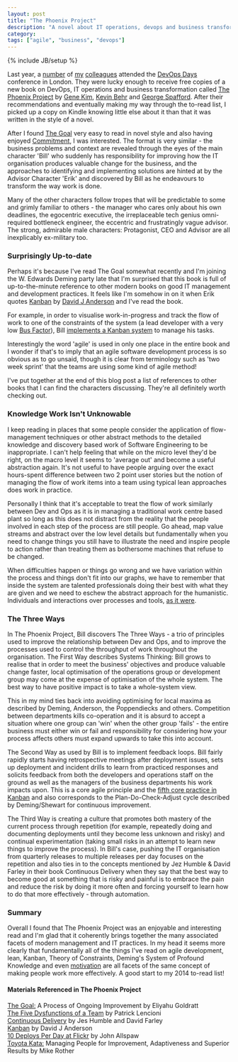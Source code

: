 ```yaml
---
layout: post
title: "The Phoenix Project"
description: "A novel about IT operations, devops and business transformation."
category: 
tags: ["agile", "business", "devops"]
---
```

{% include JB/setup %}

Last year, a [number](http://twitter.com/petersouter) of [my](http://twitter.com/moomzni) [colleagues](http://twitter.com/kylethompson86) attended the [DevOps Days](http://devopsdays.org/events/2013-london/) conference in London. They were lucky enough to receive free copies of a new book on DevOps, IT operations and business transformation called [The Phoenix Project](http://www.amazon.co.uk/Phoenix-Project-DevOps-Helping-Business-ebook/dp/B00AZRBLHO/) by [Gene Kim](http://twitter.com/realgenekim), [Kevin Behr](http://twitter.com/kevinbehr) and [George Spafford](http://twitter.com/gspaff). After their recommendations and eventually making my way through the to-read list, I picked up a copy on Kindle knowing little else about it than that it was written in the style of a novel.

After I found [The Goal](http://www.amazon.co.uk/The-Goal-Process-Ongoing-Improvement-ebook/dp/B002LHRM2O/) very easy to read in novel style and also having enjoyed [Commitment](http://willhamill.com/2013/06/12/fear-of-commitment-you-need-options), I was interested. The format is very similar - the business problems and context are revealed through the eyes of the main character 'Bill' who suddenly has responsibility for improving how the IT organisation produces valuable change for the business, and the approaches to identifying and implementing solutions are hinted at by the Advisor Character 'Erik' and discovered by Bill as he endeavours to transform the way work is done.

Many of the other characters follow tropes that will be predictable to some and grimly familiar to others - the manager who cares only about his own deadlines, the egocentric executive, the irreplaceable tech genius omni-required bottleneck engineer, the eccentric and frustratingly vague advisor. The strong, admirable male characters: Protagonist, CEO and Advisor are all inexplicably ex-military too.

### Surprisingly Up-to-date

Perhaps it's because I've read The Goal somewhat recently and I'm joining the W. Edwards Deming party late that I'm surprised that this book is full of up-to-the-minute reference to other modern books on good IT management and development practices. It feels like I'm somehow in on it when Erik quotes [Kanban](http://www.amazon.co.uk/Kanban-David-J-Anderson/dp/0984521402/) by [David J Anderson](http://twitter.com/lkuceo) and I've read the book. 

For example, in order to visualise work-in-progress and track the flow of work to one of the constraints of the system (a lead developer with a very low [Bus Factor](http://en.wikipedia.org/wiki/Bus_factor)), Bill [implements a Kanban system](http://willhamill.com/2013/11/21/implementing-kanban) to manage his tasks. 

Interestingly the word 'agile' is used in only one place in the entire book and I wonder if that's to imply that an agile software development process is so obvious as to go unsaid, though it is clear from terminology such as 'two week sprint' that the teams are using some kind of agile method! 

I've put together at the end of this blog post a list of references to other books that I can find the characters discussing. They're all definitely worth checking out.

### Knowledge Work Isn't Unknowable

I keep reading in places that some people consider the application of flow-management techniques or other abstract methods to the detailed knowledge and discovery based work of Software Engineering to be inappropriate. I can't help feeling that while on the micro level they'd be right, on the macro level it seems to 'average out' and become a useful abstraction again. It's not useful to have people arguing over the exact hours-spent difference between two 2 point user stories but the notion of managing the flow of work items into a team using typical lean approaches does work in practice.

Personally I think that it's acceptable to treat the flow of work similarly between Dev and Ops as it is in managing a traditional work centre based plant so long as this does not distract from the reality that the people involved in each step of the process are still people. Go ahead, map value streams and abstract over the low level details but fundamentally when you need to change things you still have to illustrate the need and inspire people to action rather than treating them as bothersome machines that refuse to be changed. 

When difficulties happen or things go wrong and we have variation within the process and things don't fit into our graphs, we have to remember that inside the system are talented professionals doing their best with what they are given and we need to eschew the abstract approach for the humanistic. Individuals and interactions over processes and tools, [as it were](http://agilemanifesto.org).

### The Three Ways

In The Phoenix Project, Bill discovers The Three Ways - a trio of principles used to improve the relationship between Dev and Ops, and to improve the processes used to control the throughput of work throughout the organisation. The First Way describes Systems Thinking: Bill grows to realise that in order to meet the business' objectives and produce valuable change faster, local optimisation of the operations group or development group may come at the expense of optimisation of the whole system. The best way to have positive impact is to take a whole-system view. 

This in my mind ties back into avoiding optimising for local maxima as described by Deming, Anderson, the Poppendiecks and others. Competition between departments kills co-operation and it is absurd to accept a situation where one group can 'win' when the other group 'fails' - the entire business must either win or fail and responsibility for considering how your process affects others must expand upwards to take this into account.

The Second Way as used by Bill is to implement feedback loops. Bill fairly rapidly starts having retrospective meetings after deployment issues, sets up deployment and incident drills to learn from practiced responses and solicits feedback from both the developers and operations staff on the ground as well as the managers of the business departments his work impacts upon. This is a core agile principle and the [fifth core practice in Kanban](http://willhamill.com/2013/11/20/kanban-beyond-the-board/) and also corresponds to the Plan-Do-Check-Adjust cycle described by Deming/Shewart for continuous improvement.

The Third Way is creating a culture that promotes both mastery of the current process through repetition (for example, repeatedly doing and documenting deployments until they become less unknown and risky) and continual experimentation (taking small risks in an attempt to learn new things to improve the process). In Bill's case, pushing the IT organisation from quarterly releases to multiple releases per day focuses on the repetition and also ties in to the concepts mentioned by Jez Humble & David Farley in their book Continuous Delivery when they say that the best way to become good at something that is risky and painful is to embrace the pain and reduce the risk by doing it more often and forcing yourself to learn how to do that more effectively - through automation.

### Summary

Overall I found that The Phoenix Project was an enjoyable and interesting read and I'm glad that it coherently brings together the many associated facets of modern management and IT practices. In my head it seems more clearly that fundamentally all of the things I've read on agile development, lean, Kanban, Theory of Constraints, Deming's System of Profound Knowledge and even [motivation](http://www.amazon.co.uk/Drive-Surprising-Truth-About-Motivates/dp/184767769X/) are all facets of the same concept of making people work more effectively. A good start to my 2014 to-read list!

#### Materials Referenced in The Phoenix Project

[The Goal:](http://www.amazon.co.uk/The-Goal-Process-Ongoing-Improvement-ebook/dp/B002LHRM2O/) A Process of Ongoing Improvement by Eliyahu Goldratt  
[The Five Dysfunctions of a Team](http://www.amazon.co.uk/The-Five-Dysfunctions-Team-Leadership/dp/0787960756/) by Patrick Lencioni  
[Continuous Delivery](http://www.amazon.co.uk/Continuous-Delivery-Deployment-Automation-Addison-Wesley/dp/0321601912/) by Jes Humble and David Farley  
[Kanban](http://www.amazon.co.uk/Kanban-David-J-Anderson/dp/0984521402/) by David J Anderson  
[10 Deploys Per Day at Flickr](http://www.slideshare.net/jallspaw/10-deploys-per-day-dev-and-ops-cooperation-at-flickr) by John Allspaw  
[Toyota Kata:](http://www.amazon.com/Toyota-Kata-Managing-Improvement-Adaptiveness/dp/0071635238) Managing People for Improvement, Adaptiveness and Superior Results by Mike Rother  
